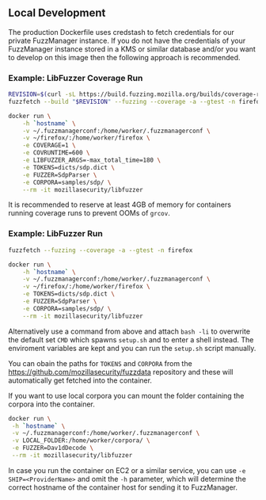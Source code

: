 ## Local Development

The production Dockerfile uses credstash to fetch credentials for our private FuzzManager instance. If you do not have the credentials of your FuzzManager instance stored in a KMS or similar database and/or you want to develop on this image then the following approach is recommended.

### Example: LibFuzzer Coverage Run

```bash
REVISION=$(curl -sL https://build.fuzzing.mozilla.org/builds/coverage-revision.txt)
fuzzfetch --build "$REVISION" --fuzzing --coverage -a --gtest -n firefox

docker run \
    -h `hostname` \
    -v ~/.fuzzmanagerconf:/home/worker/.fuzzmanagerconf \
    -v ~/firefox/:/home/worker/firefox \
    -e COVERAGE=1 \
    -e COVRUNTIME=600 \
    -e LIBFUZZER_ARGS=-max_total_time=180 \
    -e TOKENS=dicts/sdp.dict \
    -e FUZZER=SdpParser \
    -e CORPORA=samples/sdp/ \
    --rm -it mozillasecurity/libfuzzer
```

It is recommended to reserve at least 4GB of memory for containers running coverage runs to prevent OOMs of `grcov`.

### Example: LibFuzzer Run

```bash
fuzzfetch --fuzzing --coverage -a --gtest -n firefox

docker run \
    -h `hostname` \
    -v ~/.fuzzmanagerconf:/home/worker/.fuzzmanagerconf \
    -v ~/firefox/:/home/worker/firefox \
    -e TOKENS=dicts/sdp.dict \
    -e FUZZER=SdpParser \
    -e CORPORA=samples/sdp/ \
    --rm -it mozillasecurity/libfuzzer
```

Alternatively use a command from above and attach `bash -li` to overwrite the default set `CMD` which spawns `setup.sh` and to enter a shell instead. The enviroment variables are kept and you can run the `setup.sh` script manually.

You can obain the paths for `TOKENS` and `CORPORA` from the https://github.com/mozillasecurity/fuzzdata repository and these will automatically get fetched into the container.

If you want to use local corpora you can mount the folder containing the corpora into the container.

```bash
docker run \
 -h `hostname` \
 -v ~/.fuzzmanagerconf:/home/worker/.fuzzmanagerconf \
 -v LOCAL_FOLDER:/home/worker/corpora/ \
 -e FUZZER=Dav1dDecode \
 --rm -it mozillasecurity/libfuzzer
```

In case you run the container on EC2 or a similar service, you can use `-e SHIP=<ProviderName>` and omit the `-h` parameter, which will determine the correct hostname of the container host for sending it to FuzzManager.
